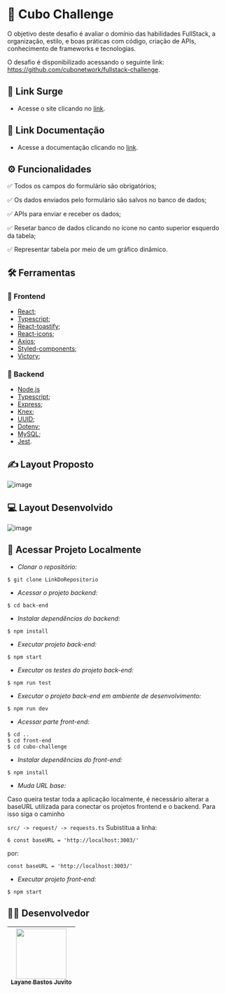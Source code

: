 # :scroll: Cubo Challenge

O objetivo deste desafio é avaliar o domínio das habilidades FullStack, a organização, estilo, e boas práticas com código, criação de APIs, conhecimento de frameworks e tecnologias.

O desafio é disponibilizado acessando o seguinte link: https://github.com/cubonetwork/fullstack-challenge.

## :link: Link Surge 
- Acesse o site clicando no [link](https://cubotest.surge.sh/).

## :link: Link Documentação
- Acesse a documentação clicando no [link](https://documenter.getpostman.com/view/14453564/Uzs42Qf7).


## ⚙️ Funcionalidades
✅ Todos os campos do formulário são obrigatórios;

✅ Os dados enviados pelo formulário são salvos no banco de dados;

✅ APIs para enviar e receber os dados;

✅ Resetar banco de dados clicando no ícone no canto superior esquerdo da tabela;

✅ Representar tabela por meio de um gráfico dinâmico.

## :hammer_and_wrench: Ferramentas 
### 🍮 Frontend
- [React](https://pt-br.reactjs.org/);
- [Typescript](https://www.typescriptlang.org/docs/);
- [React-toastify](https://fkhadra.github.io/react-toastify/introduction/);
- [React-icons](https://react-icons.github.io/react-icons/);
- [Axios](https://axios-http.com/ptbr/docs/intro/);
- [Styled-components](https://styled-components.com/docs/);
- [Victory](https://formidable.com/open-source/victory/docs/);
### 🤵 Backend
- [Node.js](https://nodejs.dev/)
- [Typescript](https://www.typescriptlang.org/docs/);
- [Express](http://expressjs.com/);
- [Knex](http://knexjs.org/guide/);
- [UUID](https://www.npmjs.com/package/uuid);
- [Dotenv](https://www.npmjs.com/package/dotenv);
- [MySQL](https://dev.mysql.com/doc/);
- [Jest](https://jestjs.io/pt-BR/).

## ✍️ Layout Proposto

![image](https://user-images.githubusercontent.com/98998030/182635348-2c1baa99-0f68-48c3-8596-4330c1f021c1.png)

## :computer: Layout Desenvolvido

![image](https://user-images.githubusercontent.com/98998030/182630073-bbcfff83-355d-45fe-a9d1-7df8ab088df2.png)

## 📁 Acessar Projeto Localmente

- *Clonar o repositório:*

```
$ git clone LinkDoRepositorio
```

- *Acessar o projeto backend:*

```
$ cd back-end
```

- *Instalar dependências do backend:*

```
$ npm install
```

- *Executar projeto back-end:*

```
$ npm start
```
- *Executar os testes do projeto back-end:*

```
$ npm run test
```

- *Executar o projeto back-end em ambiente de desenvolvimento:*

```
$ npm run dev
```

- *Acessar parte front-end:*

```
$ cd ..
$ cd front-end
$ cd cubo-challenge
```

- *Instalar dependências do front-end:*

```
$ npm install
```

- *Muda URL base:*

Caso queira testar toda a aplicação localmente, é necessário alterar a baseURL utilizada para conectar os projetos frontend e o backend. Para isso siga o caminho

 ```src/ -> request/ -> requests.ts```
Subistitua a linha:

```
6 const baseURL = 'http://localhost:3003/'
```
por:
```
const baseURL = 'http://localhost:3003/'
```

- *Executar projeto front-end:*

```
$ npm start
```

## 👨‍💻 Desenvolvedor
[<img src="https://avatars.githubusercontent.com/u/50851374?v=4" width=115><br><sub>Layane Bastos Juvito</sub>](https://www.linkedin.com/in/layanebastos/) |
| :---: |
